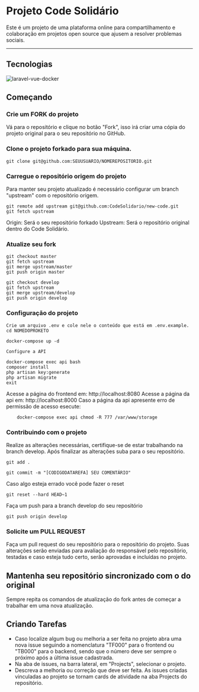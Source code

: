 # Projeto Code Solidário

<p>Este é um projeto de uma plataforma online para compartilhamento e colaboração em projetos open source que ajusem a resolver problemas sociais.</p>

---

<h2>Tecnologias </h2>
    
![laravel-vue-docker](https://user-images.githubusercontent.com/32945891/80235462-21181500-8630-11ea-874c-331b519698b4.png)

## Começando

### Crie um FORK do projeto

Vá para o repositório e clique no botão "Fork", isso irá criar uma cópia do projeto original para o seu repositório no GitHub.

### Clone o projeto forkado para sua máquina.

```
git clone git@github.com:SEUUSUARIO/NOMEREPOSITORIO.git
```

### Carregue o repositório origem do projeto

Para manter seu projeto atualizado é necessário configurar um branch "upstream" com o repositório origem.

```
git remote add upstream git@github.com:CodeSolidario/new-code.git
git fetch upstream
```

Origin: Será o seu repositório forkado
Upstream: Será o repositório original dentro do Code Solidário.

### Atualize seu fork

```
git checkout master
git fetch upstream
git merge upstream/master
git push origin master

git checkout develop
git fetch upstream
git merge upstream/develop
git push origin develop
```

### Configuração do projeto

    Crie um arquivo .env e cole nele o conteúdo que está em .env.example.
    cd NOMEDOPROKETO

```
docker-compose up -d
```

    Configure a API

```
docker-compose exec api bash
composer install
php artisan key:generate
php artisan migrate
exit
```

Acesse a página do frontend em: http://localhost:8080
Acesse a página da api em: http://localhost:8000
Caso a página da api apresente erro de permissão de acesso esecute:

```
    docker-compose exec api chmod -R 777 /var/www/storage
```

### Contribuindo com o projeto

Realize as alterações necessárias, certifique-se de estar trabalhando na branch develop.
Após finalizar as alterações suba para o seu repositório.

```
git add .

git commit -m "[CODIGODATAREFA] SEU COMENTÁRIO"
```

Caso algo esteja errado você pode fazer o reset

```
git reset --hard HEAD~1
```

Faça um push para a branch develop do seu repositório

```
git push origin develop
```

### Solicite um PULL REQUEST

Faça um pull request do seu repositório para o repositório do projeto.
Suas alterações serão enviadas para avaliação do responsável pelo repositório, testadas e caso esteja tudo certo, serão aprovadas e incluídas no projeto.

## Mantenha seu repositório sincronizado com o do original

Sempre repita os comandos de atualização do fork antes de começar a trabalhar em uma nova atualização.

## Criando Tarefas

- Caso localize algum bug ou melhoria a ser feita no projeto abra uma nova issue seguindo a nomenclatura "TF000" para o frontend ou "TB000" para o backend, sendo que o número deve ser sempre o próximo após a última issue cadastrada.
- Na aba de issues, na barra lateral, em "Projects", selecionar o projeto.
- Descreva a melhoria ou correção que deve ser feita.
  As issues criadas vinculadas ao projeto se tornam cards de atividade na aba Projects do repositório.
